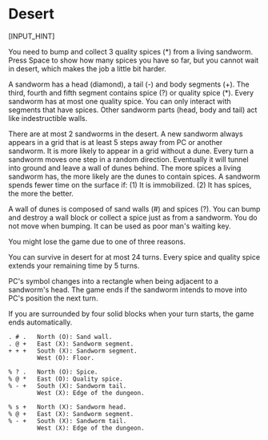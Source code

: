 # Desert

[INPUT_HINT]

You need to bump and collect 3 quality spices (*) from a living sandworm. Press Space to show how many spices you have so far, but you cannot wait in desert, which makes the job a little bit harder.

A sandworm has a head (diamond), a tail (-) and body segments (+). The third, fourth and fifth segment contains spice (?) or quality spice (*). Every sandworm has at most one quality spice. You can only interact with segments that have spices. Other sandworm parts (head, body and tail) act like indestructible walls.

There are at most 2 sandworms in the desert. A new sandworm always appears in a grid that is at least 5 steps away from PC or another sandworm. It is more likely to appear in a grid without a dune. Every turn a sandworm moves one step in a random direction. Eventually it will tunnel into ground and leave a wall of dunes behind. The more spices a living sandworm has, the more likely are the dunes to contain spices. A sandworm spends fewer time on the surface if: (1) It is immobilized. (2) It has spices, the more the better.

A wall of dunes is composed of sand walls (#) and spices (?). You can bump and destroy a wall block or collect a spice just as from a sandworm. You do not move when bumping. It can be used as poor man's waiting key.

You might lose the game due to one of three reasons.

You can survive in desert for at most 24 turns. Every spice and quality spice extends your remaining time by 5 turns.

PC's symbol changes into a rectangle when being adjacent to a sandworm's head. The game ends if the sandworm intends to move into PC's position the next turn.

If you are surrounded by four solid blocks when your turn starts, the game ends automatically.

    . # .   North (O): Sand wall.
    . @ +   East (X): Sandworm segment.
    + + +   South (X): Sandworm segment.
            West (O): Floor.

    % ? .   North (O): Spice.
    % @ *   East (O): Quality spice.
    % - +   South (X): Sandworm tail.
            West (X): Edge of the dungeon.

    % s +   North (X): Sandworm head.
    % @ +   East (X): Sandworm segment.
    % - +   South (X): Sandworm tail.
            West (X): Edge of the dungeon.

